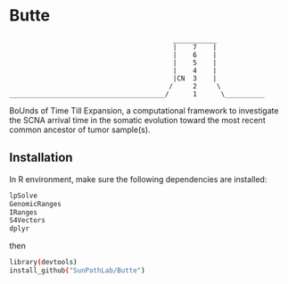 # Butte

```
                                         ___________
                                         |    7    |
                                         |    6    |
                                         |    5    |
                                         |    4    |
                                         |CN  3    |
                                        /     2     \ 
_______________________________________/      1      \__________
```

BoUnds of Time Till Expansion, a computational framework to investigate the SCNA arrival time in the somatic evolution toward the most recent common ancestor of tumor sample(s).


## Installation

In R environment, make sure the following dependencies are installed:
```sh
lpSolve
GenomicRanges
IRanges
S4Vectors
dplyr
```

then
```sh
library(devtools)
install_github("SunPathLab/Butte")
```


